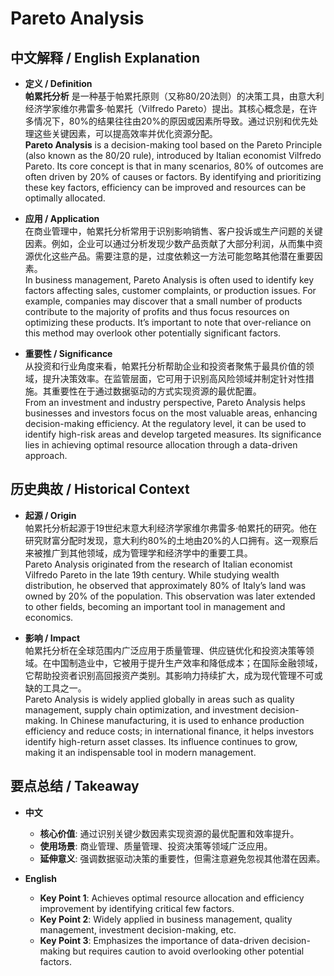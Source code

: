 # Pareto Analysis

## 中文解释 / English Explanation

* **定义 / Definition**  
  **帕累托分析** 是一种基于帕累托原则（又称80/20法则）的决策工具，由意大利经济学家维尔弗雷多·帕累托（Vilfredo Pareto）提出。其核心概念是，在许多情况下，80%的结果往往由20%的原因或因素所导致。通过识别和优先处理这些关键因素，可以提高效率并优化资源分配。  
  **Pareto Analysis** is a decision-making tool based on the Pareto Principle (also known as the 80/20 rule), introduced by Italian economist Vilfredo Pareto. Its core concept is that in many scenarios, 80% of outcomes are often driven by 20% of causes or factors. By identifying and prioritizing these key factors, efficiency can be improved and resources can be optimally allocated.

* **应用 / Application**  
  在商业管理中，帕累托分析常用于识别影响销售、客户投诉或生产问题的关键因素。例如，企业可以通过分析发现少数产品贡献了大部分利润，从而集中资源优化这些产品。需要注意的是，过度依赖这一方法可能忽略其他潜在重要因素。  
  In business management, Pareto Analysis is often used to identify key factors affecting sales, customer complaints, or production issues. For example, companies may discover that a small number of products contribute to the majority of profits and thus focus resources on optimizing these products. It’s important to note that over-reliance on this method may overlook other potentially significant factors.

* **重要性 / Significance**  
  从投资和行业角度来看，帕累托分析帮助企业和投资者聚焦于最具价值的领域，提升决策效率。在监管层面，它可用于识别高风险领域并制定针对性措施。其重要性在于通过数据驱动的方式实现资源的最优配置。  
  From an investment and industry perspective, Pareto Analysis helps businesses and investors focus on the most valuable areas, enhancing decision-making efficiency. At the regulatory level, it can be used to identify high-risk areas and develop targeted measures. Its significance lies in achieving optimal resource allocation through a data-driven approach.

## 历史典故 / Historical Context

* **起源 / Origin**  
  帕累托分析起源于19世纪末意大利经济学家维尔弗雷多·帕累托的研究。他在研究财富分配时发现，意大利约80%的土地由20%的人口拥有。这一观察后来被推广到其他领域，成为管理学和经济学中的重要工具。  
  Pareto Analysis originated from the research of Italian economist Vilfredo Pareto in the late 19th century. While studying wealth distribution, he observed that approximately 80% of Italy’s land was owned by 20% of the population. This observation was later extended to other fields, becoming an important tool in management and economics.

* **影响 / Impact**  
  帕累托分析在全球范围内广泛应用于质量管理、供应链优化和投资决策等领域。在中国制造业中，它被用于提升生产效率和降低成本；在国际金融领域，它帮助投资者识别高回报资产类别。其影响力持续扩大，成为现代管理不可或缺的工具之一。  
  Pareto Analysis is widely applied globally in areas such as quality management, supply chain optimization, and investment decision-making. In Chinese manufacturing, it is used to enhance production efficiency and reduce costs; in international finance, it helps investors identify high-return asset classes. Its influence continues to grow, making it an indispensable tool in modern management.

## 要点总结 / Takeaway

* **中文**  
  - **核心价值**: 通过识别关键少数因素实现资源的最优配置和效率提升。  
  - **使用场景**: 商业管理、质量管理、投资决策等领域广泛应用。  
  - **延伸意义**: 强调数据驱动决策的重要性，但需注意避免忽视其他潜在因素。

* **English**  
  - **Key Point 1**: Achieves optimal resource allocation and efficiency improvement by identifying critical few factors.  
  - **Key Point 2**: Widely applied in business management, quality management, investment decision-making, etc.  
  - **Key Point 3**: Emphasizes the importance of data-driven decision-making but requires caution to avoid overlooking other potential factors.